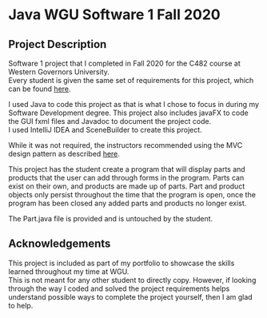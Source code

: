 # Java WGU Software 1 Fall 2020

## Project Description
Software 1 project that I completed in Fall 2020 for the C482 course at Western Governors University.  
Every student is given the same set of requirements for this project, which can be found [here](../MWilliams99-patch-1/ProjectRequirements.md).

I used Java to code this project as that is what I chose to focus in during my Software Development degree. This project also includes javaFX to code the GUI fxml files and Javadoc to document the project code.  
I used IntelliJ IDEA and SceneBuilder to create this project.

While it was not required, the instructors recommended using the MVC design pattern as described [here](https://www.tutorialspoint.com/design_pattern/mvc_pattern.htm).

This project has the student create a program that will display parts and products that the user can add through forms in the program. Parts can exist on their own, and products are made up of parts. Part and product objects only persist throughout the time that the program is open, once the program has been closed any added parts and products no longer exist.

The Part.java file is provided and is untouched by the student. 

## Acknowledgements
This project is included as part of my portfolio to showcase the skills learned throughout my time at WGU.  
This is not meant for any other student to directly copy. However, if looking through the way I coded and solved the project requirements helps understand possible ways to complete the project yourself, then I am glad to help.
